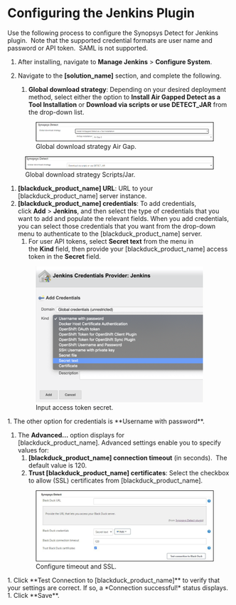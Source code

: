 # Configuring the Jenkins Plugin
Use the following process to configure the Synopsys Detect for Jenkins plugin.  Note that the supported credential formats are user name and password or API token.  SAML is not supported.

1. After installing, navigate to **Manage Jenkins** > **Configure System**.
1. Navigate to the **[solution_name]** section, and complete the following.
   1. **Global download strategy**: Depending on your desired deployment method, select either the option to **Install Air Gapped Detect as a Tool Installation** or **Download via scripts or use DETECT\_JAR** from the drop-down list.
   
   <figure>
    <img src="../jenkinsplugin/images/Configuring1.png"
         alt="Global download strategy Air Gap">
    <figcaption>Global download strategy Air Gap.</figcaption>
</figure>

   <figure>
    <img src="../jenkinsplugin/images/Configuring2.png"
         alt="Global download strategy Scripts/Jar">
    <figcaption>Global download strategy Scripts/Jar.</figcaption>
</figure>

1. **[blackduck_product_name] URL**: URL to your [blackduck_product_name] server instance.
1. **[blackduck_product_name] credentials**: To add credentials, click **Add** > **Jenkins**, and then select the type of credentials that you want to add and populate the relevant fields.
   When you add credentials, you can select those credentials that you want from the drop-down menu to authenticate to the [blackduck_product_name] server. 
   1. For user API tokens, select **Secret text** from the menu in the **Kind** field, then provide your [blackduck_product_name] access token in the **Secret** field.
   <figure>
    <img src="../jenkinsplugin/images/Configuring3.png"
         alt="Inputting the access token secret">
    <figcaption>Input access token secret.</figcaption>
</figure>
   1. The other option for credentials is **Username with password**.

1. The **Advanced...** option displays for [blackduck_product_name]. Advanced settings enable you to specify values for:
   1. **[blackduck_product_name] connection timeout** (in seconds).  The default value is 120.
   1. **Trust [blackduck_product_name] certificates**: Select the checkbox to allow (SSL) certificates from [blackduck_product_name].
   <figure>
    <img src="../jenkinsplugin/images/Configuring4.jpg"
         alt="Configure connection timeout and SSL">
    <figcaption>Configure timeout and SSL.</figcaption>
</figure>
1. Click **Test Connection to [blackduck_product_name]** to verify that your settings are correct. If so, a *Connection successful!* status displays.
1. Click **Save**.
